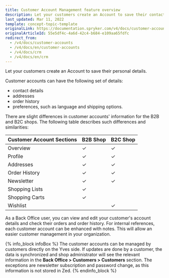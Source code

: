 ```yaml
---
title: Customer Account Management feature overview
description: Let your customers create an Account to save their contact details, addresses, order history and preferences, such as language and shipping options.
last_updated: Mar 11, 2022
template: concept-topic-template
originalLink: https://documentation.spryker.com/v4/docs/customer-accounts
originalArticleId: 55e5df4c-4a6d-42c4-b684-e109aa65fdfc
redirect_from:
  - /v4/docs/customer-accounts
  - /v4/docs/en/customer-accounts
  - /v4/docs/crm
  - /v4/docs/en/crm
---
```


Let your customers create an Account to save their personal details.

Customer accounts can have the following set of details:

* contact details
* addresses
* order history
*  preferences, such as language and shipping options.

There are slight differences in customer accounts' information for the B2B and B2C shops. The following table describes such differences and similarities:

| Customer Account Sections | B2B Shop | B2C Shop |
| --- | --- | --- |
| Overview | ✓ | ✓|
| Profile | ✓ | ✓ |
| Addresses | ✓ | ✓ |
| Order History | ✓ | ✓ |
| Newsletter | ✓ | ✓ |
| Shopping Lists | ✓ |  |
| Shopping Carts | ✓ |  |
| Wishlist |  | ✓ |

As a Back Office user, you can view and edit your customer's account details and check their orders and order history. For internal references, each customer account can be enhanced with notes. This will allow an easier customer management
in your organization.

{% info_block infoBox %}
The customer accounts can be managed by customers directly on the Yves side. If updates are done by a customer, the data is synchronized and shop administrator will see the relevant information in the **Back Office > Customers > Customers** section. The exceptions are newsletter subscription and password change, as this information is not stored in Zed.
{% endinfo_block %}
